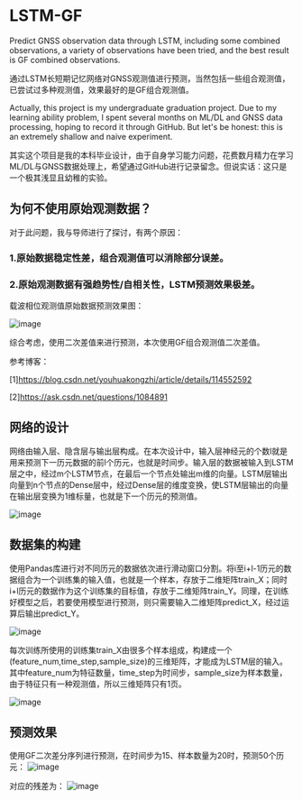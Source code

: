# LSTM-GF
Predict GNSS observation data through LSTM, including some combined observations, a variety of observations have been tried, and the best result is GF combined observations.

通过LSTM长短期记忆网络对GNSS观测值进行预测，当然包括一些组合观测值，已尝试过多种观测值，效果最好的是GF组合观测值。

Actually, this project is my undergraduate graduation project. Due to my learning ability problem, I spent several months on ML/DL and GNSS data processing, hoping to record it through GitHub. But let's be honest: this is an extremely shallow and naive experiment.

其实这个项目是我的本科毕业设计，由于自身学习能力问题，花费数月精力在学习ML/DL与GNSS数据处理上，希望通过GitHub进行记录留念。但说实话：这只是一个极其浅显且幼稚的实验。

## 为何不使用原始观测数据？
对于此问题，我与导师进行了探讨，有两个原因：
### 1.原始数据稳定性差，组合观测值可以消除部分误差。
### 2.原始观测数据有强趋势性/自相关性，LSTM预测效果极差。
载波相位观测值原始数据预测效果图：

![image](/images/1.jpg)

综合考虑，使用二次差值来进行预测，本次使用GF组合观测值二次差值。

参考博客：

[1]https://blog.csdn.net/youhuakongzhi/article/details/114552592

[2]https://ask.csdn.net/questions/1084891

## 网络的设计
网络由输入层、隐含层与输出层构成。在本次设计中，输入层神经元的个数l就是用来预测下一历元数据的前l个历元，也就是时间步。输入层的数据被输入到LSTM层之中，经过m个LSTM节点，在最后一个节点处输出m维的向量。LSTM层输出向量到n个节点的Dense层中，经过Dense层的维度变换，使LSTM层输出的向量在输出层变换为1维标量，也就是下一个历元的预测值。

![image](/images/2.jpg)

## 数据集的构建
使用Pandas库进行对不同历元的数据依次进行滑动窗口分割。将i至i+l-1历元的数据组合为一个训练集的输入值，也就是一个样本，存放于二维矩阵train_X；同时i+l历元的数据作为这个训练集的目标值，存放于二维矩阵train_Y。同理，在训练好模型之后，若要使用模型进行预测，则只需要输入二维矩阵predict_X，经过运算后输出predict_Y。

![image](/images/3.jpg)

每次训练所使用的训练集train_X由很多个样本组成，构建成一个(feature_num,time_step,sample_size)的三维矩阵，才能成为LSTM层的输入。其中feature_num为特征数量，time_step为时间步，sample_size为样本数量，由于特征只有一种观测值，所以三维矩阵只有1页。

![image](/images/4.jpg)

## 预测效果
使用GF二次差分序列进行预测，在时间步为15、样本数量为20时，预测50个历元：
![image](/images/5.jpg)

对应的残差为：
![image](/images/6.jpg)
